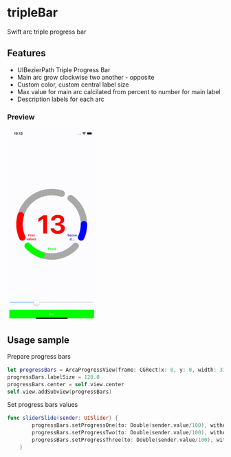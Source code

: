 # tripleBar
Swift arc triple progress bar

## Features

- UIBezierPath Triple Progress Bar
- Main arc grow clockwise two another - opposite
- Custom color, custom central label size
- Max value for main arc calcilated from percent to number for main label
- Description labels for each arc

### Preview
<img src="video.gif" alt="drawing" width="207"/>

## Usage sample

Prepare progress bars
```swift
let progressBars = ArcaProgressView(frame: CGRect(x: 0, y: 0, width: 330, height: 330))
progressBars.labelSize = 120.0
progressBars.center = self.view.center
self.view.addSubview(progressBars)
```

Set progress bars values
```swift
func sliderSlide(sender: UISlider) {
        progressBars.setProgressOne(to: Double(sender.value/100), withAnimation: false, maxSpeed: 45.0)
        progressBars.setProgressTwo(to: Double(sender.value/100), withAnimation: false)
        progressBars.setProgressThree(to: Double(sender.value/100), withAnimation: false)
    }
 ```

